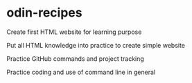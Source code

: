 # odin-recipes
Create first HTML website for learning purpose

Put all HTML knowledge into practice to create simple website

Practice GitHub commands and project tracking

Practice coding and use of command line in general 

